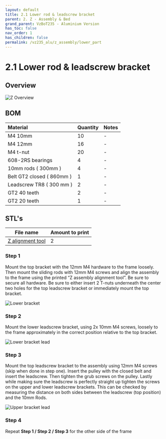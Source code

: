 ```yaml
---
layout: default
title: 2.1 Lower rod & leadscrew bracket
parent: 2. Z - Assembly & Bed
grand_parent: VzBoT235 - Aluminium Version
has_toc: false
nav_order: 1
has_children: false
permalink: /vz235_alu/z_assembly/lower_part
---
```


# 2.1 Lower rod & leadscrew bracket

## Overview

![Z Overview](/assets/images/manual/vz235_alu/z_assembly/lower_part/overview.png)

## BOM

| Material        | Quantity          | Notes |
|:-------------|:------------------|:------|
| M4 10mm           | 10 | -  |
| M4 12mm | 16   | -  |
| M4 t-nut | 20 | - |
| 608-2RS bearings | 4 | - |
| 10mm rods ( 300mm ) | 4 | - |
| Belt GT2 closed ( 860mm ) | 1 | - |
| Leadscrew TR8 ( 300 mm ) | 2 | - |
| GT2 40 teeth | 2 | - |
| GT2 20 teeth | 1 | - |

## STL's

| File name | Amount to print |
|-----------|-----------------|
| <a href="https://github.com/VzBoT3D/VzBoT-Vz235/blob/main/Assemblies%20%26%20STL/Tools/Z%20allignment%20tool%2010mm%20rod%20VZ235%20VZ%20printhead.stl" target="_blank">Z alignment tool</a> | 2 |


### Step 1

Mount the top bracket with the 12mm M4 hardware to the frame loosely. Then mount the sliding rods with 12mm M4 screws and align the assembly to the frame using the printed “Z assembly alignment tool”. Be sure to secure all hardware. Be sure to either insert 2 T-nuts underneath the center two holes for the top leadscrew bracket or immediately mount the top bracket.

![Lower bracket](/assets/images/manual/vz235_alu/z_assembly/lower_part/lower_bracket.png)

### Step 2

Mount the lower leadscrew bracket, using 2x 10mm M4 screws, loosely to the frame approximately in the correct position relative to the top bracket.

![Lower bracket lead](/assets/images/manual/vz235_alu/z_assembly/lower_part/lower_bracket_lead.png)

### Step 3

Mount the top leadscrew bracket to the assembly using 12mm M4 screws (skip when done in step one). Insert the pulley with the closed belt and insert the leadscrew. Then tighten the grub screws on the pulley. Lastly while making sure the leadscrew is perfectly straight up tighten the screws on the upper and lower leadscrew brackets. This can be checked by measuring the distance on both sides between the leadscrew (top position) and the 10mm Rods.

![Upper bracket lead](/assets/images/manual/vz235_alu/z_assembly/lower_part/upper_bracket_lead.png)

### Step 4

Repeat **Step 1 / Step 2 / Step 3** for the other side of the frame